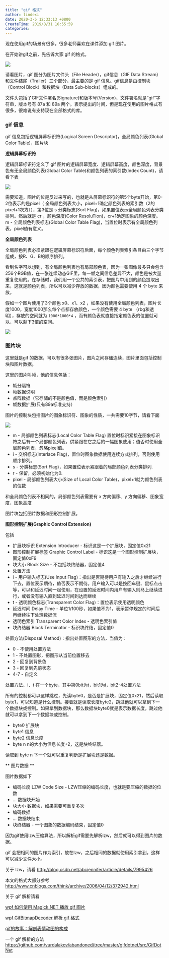 ```yaml
---
title: "gif 格式"
author: lindexi
date: 2020-3-5 12:33:13 +0800
CreateTime: 2019/8/31 16:55:59
categories: 
---
```


现在使用gif的场景有很多，很多老师喜欢在课件添加 gif 图片。

<!--more-->


<!-- CreateTime:2019/8/31 16:55:59 -->

<div id="toc"></div>

在开始讲gif之前，先告诉大家 gif 的格式。

![](http://image.acmx.xyz/34fdad35-5dfe-a75b-2b4b-8c5e313038e2%2F2017111014494.jpg)

请看图片，gif 图分为图片文件头（File Header），gif信息（GIF Data Stream）和文件结尾（Trailer）三个部分，最主要的是 gif 信息。gif信息是由控制块（Control Block）和数据块（Data Sub-blocks）组成的。

文件头包括了GIF文件署名(Signature)和版本号(Version)，文件署名就是“gif”字符串，版本号有 87a 和 89a 两个。表示提出的时间，但是现在使用的图片格式有很多，很难说有支持现在全部格式的库。

### gif 信息

gif 信息包括逻辑屏幕标识符(Logical Screen Descriptor)，全局颜色列表(Global Color Table)，图片块

**逻辑屏幕标识符**

逻辑屏幕标识符定义了 gif 图片的逻辑屏幕宽度、逻辑屏幕高度，颜色深度，背景色有无全局颜色列表(Global Color Table)和颜色列表的索引数(Index Count)，请看下表

![](http://image.acmx.xyz/34fdad35-5dfe-a75b-2b4b-8c5e313038e2%2F2017111015233.jpg)

需要知道，图片的位是反过来写的，也就是从屏幕标识符的第5个byte开始，第0-2位表示的是pixel（ 全局颜色列表大小，pixel+1确定颜色列表的索引数（2的pixel+1次方）），第3位是 s 分类标志(Sort Flag)，如果置位表示全局颜色列表分类排列。然后就是 cr ，颜色深度(Color ResoluTion)，cr+1确定图象的颜色深度。m - 全局颜色列表标志(Global Color Table Flag)，当置位时表示有全局颜色列表，pixel值有意义。

**全局颜色列表**

全局颜色列表必须紧跟在逻辑屏幕标识符后面，每个颜色列表索引条目由三个字节组成，按R、G、B的顺序排列。

看到名字可以想到，有全局颜色列表也有局部颜色表，因为一张图像最多只会包含256个RGB值，在一张连续动态GIF里，每一帧之间信息差异不大，颜色是被大量重复使用的。在存储时，我们用一个公共的索引表，把图片中用到的颜色提取出来，这就是颜色列表，所以可以减少存放的数据，因为颜色需要使用 4 个 byte 来放。

假如一个图片使用了3个颜色 x0、x1、x2 ，如果没有使用全局颜色列表，图片长度1000，宽度1000那么每个点都存放颜色，一个颜色需要 4 byte （rbg和透明），存放的空间就为 `1000*1000*4` ，而有颜色表就直接指定颜色表的位置就可以，可以剩下3倍的空间。

![](http://image.acmx.xyz/34fdad35-5dfe-a75b-2b4b-8c5e313038e2%2F2017111015158.jpg)


### 图片块

这里就是gif 的数据，可以有很多张图片，图片之间存储连续，图片里面包括控制块和图片数据。

这里的图片叫帧，他的信息包括：

 - 帧分隔符
 - 帧数据说明
 - 点阵数据（它存储的不是颜色值，而是颜色索引）
 - 帧数据扩展(只有89a标准支持）

图片的控制块包括图片的图象标识符、图象的性质，一共需要10字节，请看下面

![](http://image.acmx.xyz/34fdad35-5dfe-a75b-2b4b-8c5e313038e2%2F20171114103751.jpg)

 - m - 局部颜色列表标志(Local Color Table Flag) 置位时标识紧接在图象标识符之后有一个局部颜色列表，供紧跟在它之后的一幅图象使用；值否时使用全局颜色列表，忽略pixel值。	 
 - i - 交织标志(Interlace Flag)，置位时图象数据使用连续方式排列，否则使用顺序排列。	
 - s - 分类标志(Sort Flag)，如果置位表示紧跟着的局部颜色列表分类排列.	
 - r - 保留，必须初始化为0.	
 - pixel - 局部颜色列表大小(Size of Local Color Table)，pixel+1就为颜色列表的位数	



和全局颜色列表不相同的，局部颜色列表需要有 x 方向偏移、y 方向偏移、图象宽度、图象高度

图片块包括图片数据和图形控制扩展。

**图形控制扩展(Graphic Control Extension)**

包括

 - 扩展块标识	Extension Introducer - 标识这是一个扩展块，固定值0x21
 - 图形控制扩展标签	Graphic Control Label - 标识这是一个图形控制扩展块，固定值0xF9
 - 块大小	Block Size - 不包括块终结器，固定值4
 - 处置方法
 - i - 用户输入标志(Use Input Flag)：指出是否期待用户有输入之后才继续进行下去，置位表示期待，值否表示不期待。用户输入可以是按回车键、鼠标点击等，可以和延迟时间一起使用，在设置的延迟时间内用户有输入则马上继续进行，或者没有输入直到延迟时间到达而继续
 - t - 透明颜色标志(Transparent Color Flag)：置位表示使用透明颜色
 - 延迟时间	Delay Time - 单位1/100秒，如果值不为1，表示暂停规定的时间后再继续往下处理数据流
 - 透明色索引	Transparent Color Index - 透明色索引值
 - 块终结器	Block Terminator - 标识块终结，固定值0

处置方法(Disposal Method)：指出处置图形的方法，当值为：
 -  0 - 不使用处置方法
 -  1 - 不处置图形，把图形从当前位置移去
 -  2 - 回复到背景色
 -  3 - 回复到先前状态
 -  4-7 - 自定义

处置方法、i、t 在一个byte，其中第0bit为t，bit1为i，bit2-4处置方法

所有的控制都可以这样跳过，先读byte0，是否是扩展块，固定值0x21，然后读取byte1，可以知道是什么控制。接着就是读取长度byte2，跳过他就可以拿到下一个数据块或控制。如果拿到数据块，那么数据块byte0就是表示数据长度，跳过他就可以拿到下一个数据块或控制。

 - byte0 扩展块
 - byte1 信息
 - byte2 信息长度
 - byte n n的大小为信息长度+2，这是块终结器。

读取到 byte n 下一个就可以重复判断是扩展块还是数据。

** 图片数据 **

图片数据如下

 - 编码长度 LZW Code Size - LZW压缩的编码长度，也就是要压缩的数据的位数
 - ...	数据块开始
 - 块大小	数据块，如果需要可重复多次
 - 编码数据
 - ...	数据块结束
 - 块终结器	 - 一个图象的数据编码结束，固定值0

因为gif使用lzw压缩算法，所以解析gif需要先解析lzw，然后就可以得到图片的数据。

gif 会把相同的图片作为索引，放在lzw，之后相同的数据就使用索引拿到，这样可以减少文件大小。

关于 lzw，请看 http://blog.csdn.net/abcjennifer/article/details/7995426

本文的格式大部分参考 http://www.cnblogs.com/think/archive/2006/04/12/372942.html

关于 gif 解析请看

[wpf 如何使用 Magick.NET 播放 gif 图片](https://lindexi.github.io/lindexi/post/wpf-%E5%A6%82%E4%BD%95%E4%BD%BF%E7%94%A8-Magick.NET-%E6%92%AD%E6%94%BE-gif-%E5%9B%BE%E7%89%87.html )

[wpf GifBitmapDecoder 解析 gif 格式](https://lindexi.github.io/lindexi/post/wpf-GifBitmapDecoder-%E8%A7%A3%E6%9E%90-gif-%E6%A0%BC%E5%BC%8F.html )

[gif的故事：解剖表情动图的构成](http://www.alloyteam.com/2017/09/13121/ )

一个 gif 解析的方法 https://github.com/vurdalakov/abandoned/tree/master/gifdotnet/src/GifDotNet

